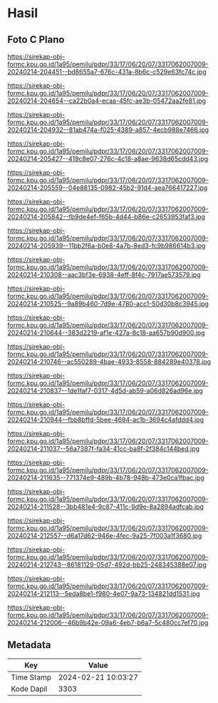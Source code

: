 # Hasil

## Foto C Plano

https://sirekap-obj-formc.kpu.go.id/1a95/pemilu/pdpr/33/17/06/20/07/3317062007009-20240214-204451--bd8655a7-676c-431a-8b6c-c529e63fc74c.jpg

https://sirekap-obj-formc.kpu.go.id/1a95/pemilu/pdpr/33/17/06/20/07/3317062007009-20240214-204654--ca22b0a4-ecaa-45fc-ae3b-05472aa2fe81.jpg

https://sirekap-obj-formc.kpu.go.id/1a95/pemilu/pdpr/33/17/06/20/07/3317062007009-20240214-204932--81ab474a-f025-4389-a857-4ecb988e7466.jpg

https://sirekap-obj-formc.kpu.go.id/1a95/pemilu/pdpr/33/17/06/20/07/3317062007009-20240214-205427--419c8e07-276c-4c18-a8ae-9638d65cdd43.jpg

https://sirekap-obj-formc.kpu.go.id/1a95/pemilu/pdpr/33/17/06/20/07/3317062007009-20240214-205559--04e88135-0982-45b2-91d4-aea766417227.jpg

https://sirekap-obj-formc.kpu.go.id/1a95/pemilu/pdpr/33/17/06/20/07/3317062007009-20240214-205842--fb9de4ef-f65b-4d44-b86e-c2653953faf3.jpg

https://sirekap-obj-formc.kpu.go.id/1a95/pemilu/pdpr/33/17/06/20/07/3317062007009-20240214-205939--11bb2f6a-b0e8-4a7b-8ed3-fc9b986614b3.jpg

https://sirekap-obj-formc.kpu.go.id/1a95/pemilu/pdpr/33/17/06/20/07/3317062007009-20240214-210308--aac3bf3e-6938-4eff-8f4c-7917ae573579.jpg

https://sirekap-obj-formc.kpu.go.id/1a95/pemilu/pdpr/33/17/06/20/07/3317062007009-20240214-210525--9a89b460-7d9e-4780-acc1-50d30b8c3945.jpg

https://sirekap-obj-formc.kpu.go.id/1a95/pemilu/pdpr/33/17/06/20/07/3317062007009-20240214-210644--383d2219-af1e-427a-8c18-aa657b90d900.jpg

https://sirekap-obj-formc.kpu.go.id/1a95/pemilu/pdpr/33/17/06/20/07/3317062007009-20240214-210746--ac550289-4bae-4933-8558-884289e40378.jpg

https://sirekap-obj-formc.kpu.go.id/1a95/pemilu/pdpr/33/17/06/20/07/3317062007009-20240214-210837--1de1faf7-0317-4d5d-ab59-a06d826ad96e.jpg

https://sirekap-obj-formc.kpu.go.id/1a95/pemilu/pdpr/33/17/06/20/07/3317062007009-20240214-210944--fbb8bffd-5bee-4694-ac1b-3694c4afddd4.jpg

https://sirekap-obj-formc.kpu.go.id/1a95/pemilu/pdpr/33/17/06/20/07/3317062007009-20240214-211037--56a7387f-fa34-41cc-ba8f-2f384c144bed.jpg

https://sirekap-obj-formc.kpu.go.id/1a95/pemilu/pdpr/33/17/06/20/07/3317062007009-20240214-211635--771374e9-489b-4b78-948b-473e0ca1fbac.jpg

https://sirekap-obj-formc.kpu.go.id/1a95/pemilu/pdpr/33/17/06/20/07/3317062007009-20240214-211528--3bb481e4-9c87-411c-9d9e-8a2894adfcab.jpg

https://sirekap-obj-formc.kpu.go.id/1a95/pemilu/pdpr/33/17/06/20/07/3317062007009-20240214-212557--d6a17d62-946e-4fec-9a25-7f003a1f3680.jpg

https://sirekap-obj-formc.kpu.go.id/1a95/pemilu/pdpr/33/17/06/20/07/3317062007009-20240214-212743--86181129-05d7-492d-bb25-248345388e07.jpg

https://sirekap-obj-formc.kpu.go.id/1a95/pemilu/pdpr/33/17/06/20/07/3317062007009-20240214-212113--5eda8be1-f980-4e07-9a73-134821dd1531.jpg

https://sirekap-obj-formc.kpu.go.id/1a95/pemilu/pdpr/33/17/06/20/07/3317062007009-20240214-212006--46b9b42e-09a6-4eb7-b6a7-5c480cc7ef70.jpg


## Metadata

| Key        | Value               |
| ---------- | ------------------- |
| Time Stamp | 2024-02-21 10:03:27 |
| Kode Dapil | 3303                |



